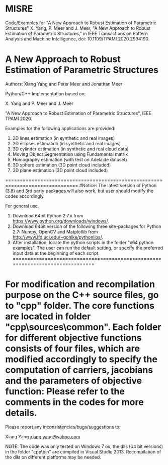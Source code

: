 # MISRE
Code/Examples for "A New Approach to Robust Estimation of Parametric Structures"
X. Yang, P. Meer and J. Meer, "A New Approach to Robust Estimation of Parametric Structures," in IEEE Transactions on Pattern Analysis and Machine Intelligence, doi: 10.1109/TPAMI.2020.2994190.

A New Approach to Robust Estimation of Parametric Structures
===============================================================================
Authors: Xiang Yang and Peter Meer and Jonathan Meer

Python/C++ Implementation based on:

X. Yang and P. Meer and J. Meer 

"A New Approach to Robust Estimation of Parametric Structures", IEEE TPAMI 2020. 

Examples for the following applications are provided:
1. 2D lines estimation (in synthetic and real images)
2. 2D ellipses estimation (in synthetic and real images)
3. 3D cylinder estimation (in synthetic and real cloud data)
4. Moving Object Segmentation using Fundamental matrix
5. Homography estimation (with test on Adelaide dataset)
6. 3D sphere estimation (3D point cloud included)
7. 3D plane estimation (3D point cloud included)


===============================================================================
#Notice: 
The latest version of Python (3.8) and 3rd party packages will also work, 
but user should modify the codes accordingly

For general use,
1. Download 64bit Python 2.7.x from https://www.python.org/downloads/windows/.
2. Download 64bit version of the following three site-packages for Python 2.7:
Numpy, OpenCV and Matplotlib from http://www.lfd.uci.edu/~gohlke/pythonlibs/.
3. After installation, locate the python scripts in the folder "x64 python examples\".
The user can run the default setting, or specify the preferred input data at the beginning of each script.
===============================================================================

For modification and recompilation purpose on the C++ source files, go to "cpp\" folder.
The core functions are located in folder "cpp\sources\common". Each folder for different objective functions 
consists of four files, which are modified accordingly to specify the computation of carriers, jacobians and the 
parameters of objective function:
Please refer to the comments in the codes for more details.
===============================================================================

Please report any inconsistencies/bugs/suggestions to:

Xiang Yang
xiang.yang@yahoo.com

NOTE: The code was only tested on Windows 7 os, the dlls (64 bit versions) in the folder "cpp\bin" are 
compiled in Visual Studio 2013. Recompilation of the dlls on different platforms may be needed.

